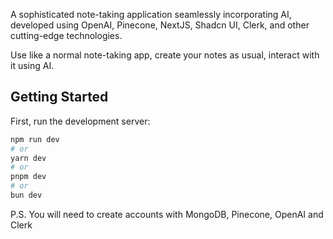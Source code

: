 A sophisticated note-taking application seamlessly incorporating AI, developed using OpenAI, Pinecone, NextJS, Shadcn UI, Clerk, and other cutting-edge technologies. 

Use like a normal note-taking app, create your notes as usual, interact with it using AI.

## Getting Started

First, run the development server:

```bash
npm run dev
# or
yarn dev
# or
pnpm dev
# or
bun dev
```

P.S. You will need to create accounts with MongoDB, Pinecone, OpenAI and Clerk
